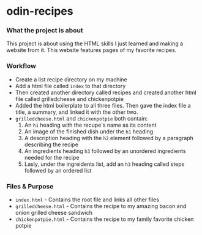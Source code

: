 # odin-recipes
### What the project is about
This project is about using the HTML skills I just learned and making a website from it. This website features pages of my favorite recipes.  
### Workflow
- Create a list recipe directory on my machine
- Add a html file called `index` to that directory 
- Then created another directory called recipes and created another html file called grilledcheese and chickenpotpie
- Added the html boilerplate to all three files. Then gave the index file a title, a summary, and linked it with the other two.
-  `grilledcheese.html` and `chickenpotpie` both contain:
    1. An `h1` heading with the recupe's name as its content
    2. An image of the finished dish under the `h1` heading
    3. A description heading with the `h2` element followed by a paragraph describing the recipe
    4. An ingredients heading `h3` followed by an unordered ingredients needed for the recipe
    5. Lasly, under the ingreidents list, add an `h3` heading called steps followed by an ordered list
  
### Files & Purpose
- `index.html` - Contains the root file and links all other files
- `grilledcheese.html` - Contains the recipe to my amazing bacon and onion grilled cheese sandwich
- `chickenpotpie.html` - Contains the recipe to my family favorite chicken potpie
    
